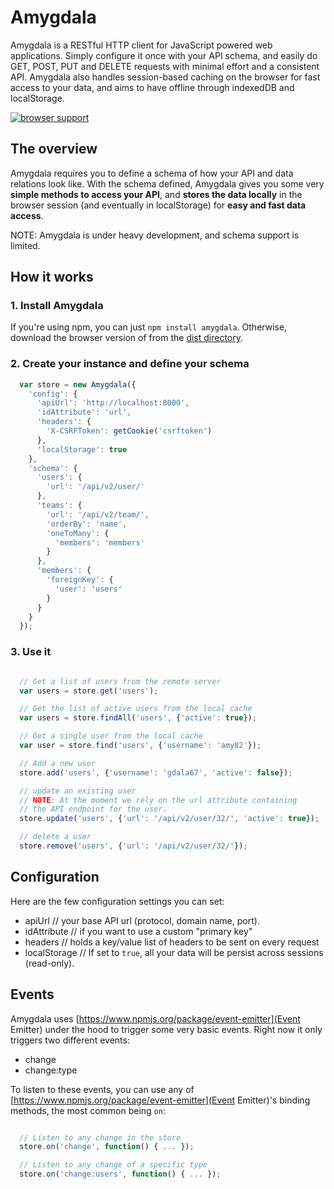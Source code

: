 Amygdala
========

Amygdala is a RESTful HTTP client for JavaScript powered web applications. Simply configure it once
with your API schema, and easily do GET, POST, PUT and DELETE requests with minimal effort and a consistent API.
Amygdala also handles session-based caching on the browser for fast access to your data, and
aims to have offline through indexedDB and localStorage.

[![browser support](https://ci.testling.com/lincolnloop/amygdala.png)
](https://ci.testling.com/lincolnloop/amygdala)

## The overview

Amygdala requires you to define a schema of how your API and data relations
look like. With the schema defined, Amygdala gives you some very **simple
methods to access your API**, and **stores the data locally** in the browser
session (and eventually in localStorage) for **easy and fast data access**.

NOTE: Amygdala is under heavy development, and schema support is limited.

## How it works

### 1. Install Amygdala

If you're using npm, you can just `npm install amygdala`. Otherwise, download
the browser version of from the [dist directory](https://github.com/lincolnloop/amygdala/tree/master/dist).

### 2. Create your instance and define your schema

```javascript
  var store = new Amygdala({
    'config': {
      'apiUrl': 'http://localhost:8000',
      'idAttribute': 'url',
      'headers': {
        'X-CSRFToken': getCookie('csrftoken')
      },
      'localStorage': true
    },
    'schema': {
      'users': {
        'url': '/api/v2/user/'
      },
      'teams': {
        'url': '/api/v2/team/',
        'orderBy': 'name',
        'oneToMany': {
          'members': 'members'
        }
      },
      'members': {
        'foreignKey': {
          'user': 'users'
        }
      }
    }
  });

```

### 3. Use it

```javascript

  // Get a list of users from the remote server
  var users = store.get('users');

  // Get the list of active users from the local cache
  var users = store.findAll('users', {'active': true});

  // Get a single user from the local cache
  var user = store.find('users', {'username': 'amy82'});

  // Add a new user
  store.add('users', {'username': 'gdala67', 'active': false});

  // update an existing user
  // NOTE: At the moment we rely on the url attribute containing
  // the API endpoint for the user.
  store.update('users', {'url': '/api/v2/user/32/', 'active': true});

  // delete a user
  store.remove('users', {'url': '/api/v2/user/32/'});

```

## Configuration

Here are the few configuration settings you can set:

* apiUrl // your base API url (protocol, domain name, port).
* idAttribute // if you want to use a custom "primary key"
* headers // holds a key/value list of headers to be sent on every request
* localStorage // If set to `true`, all your data will be persist across sessions (read-only).

## Events

Amygdala uses [https://www.npmjs.org/package/event-emitter](Event Emitter) under the hood
to trigger some very basic events. Right now it only triggers two different events:

* change
* change:type

To listen to these events, you can use any of [https://www.npmjs.org/package/event-emitter](Event Emitter)'s binding methods, the most common being `on`:

```javascript

  // Listen to any change in the store
  store.on('change', function() { ... });

  // Listen to any change of a specific type
  store.on('change:users', function() { ... });

```